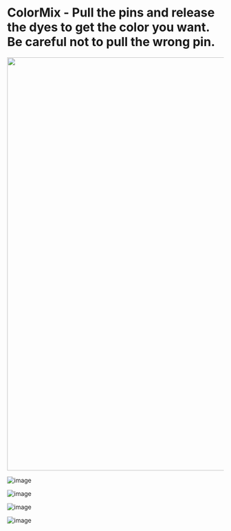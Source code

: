 # ColorMix - Pull the pins and release the dyes to get the color you want. Be careful not to pull the wrong pin.

<p align="center">
  <img width="540" height="960" src="https://user-images.githubusercontent.com/9617988/190154088-997e8bb8-0900-47a4-8ba4-b5c615fe1972.png">
</p>

![image](https://user-images.githubusercontent.com/9617988/190154088-997e8bb8-0900-47a4-8ba4-b5c615fe1972.png)

![image](https://user-images.githubusercontent.com/9617988/190154116-3d76bff0-5877-4214-95bb-d9fc139aaabd.png)

![image](https://user-images.githubusercontent.com/9617988/190154150-d1d47511-727b-43a4-b22c-156ae5742f50.png)

![image](https://user-images.githubusercontent.com/9617988/190154197-ca22f6b8-99a3-4779-b44a-595432ec5247.png)
